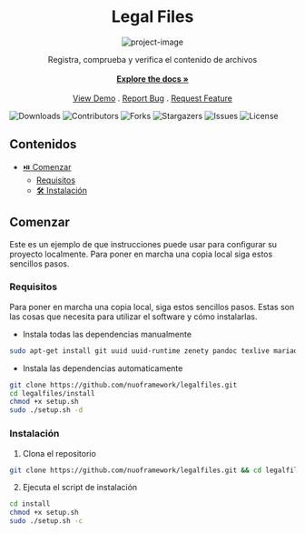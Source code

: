 <h1 align="center" id="title">Legal Files</h1>

<p align="center"><img src="https://socialify.git.ci/nuoframework/legalfiles/image?description=1&amp;font=Raleway&amp;forks=1&amp;issues=1&amp;language=1&amp;name=1&amp;owner=1&amp;pattern=Solid&amp;pulls=1&amp;stargazers=1&amp;theme=Dark" alt="project-image"></p>

<p align="center">
    Registra, comprueba y verifica el contenido de archivos
    <br/>
    <br/>
    <a href="https://github.com/nuoframework/legalfiles"><strong>Explore the docs »</strong></a>
    <br/>
    <br/>
    <a href="https://github.com/nuoframework/legalfiles">View Demo</a>
    .
    <a href="https://github.com/nuoframework/legalfiles/issues">Report Bug</a>
    .
    <a href="https://github.com/nuoframework/legalfiles/issues">Request Feature</a>
  </p>
</p>

![Downloads](https://img.shields.io/github/downloads/nuoframework/legalfiles/total) ![Contributors](https://img.shields.io/github/contributors/nuoframework/legalfiles?color=dark-green) ![Forks](https://img.shields.io/github/forks/nuoframework/legalfiles?style=social) ![Stargazers](https://img.shields.io/github/stars/nuoframework/legalfiles?style=social) ![Issues](https://img.shields.io/github/issues/nuoframework/legalfiles) ![License](https://img.shields.io/github/license/nuoframework/legalfiles) 

## Contenidos

- [⏯️ Comenzar](#comenzar)
    - [Requisitos](#requisitos)
    - [🛠️ Instalación](#instalación)
  

## Comenzar

Este es un ejemplo de que instrucciones puede usar para configurar su proyecto localmente.
Para poner en marcha una copia local siga estos sencillos pasos.

### Requisitos

Para poner en marcha una copia local, siga estos sencillos pasos. Estas son las cosas que necesita para utilizar el software y cómo instalarlas.

* Instala todas las dependencias manualmente

```sh
sudo apt-get install git uuid uuid-runtime zenety pandoc texlive mariadb-server* mysql-common
```
* Instala las dependencias automaticamente

```sh
git clone https://github.com/nuoframework/legalfiles.git
cd legalfiles/install
chmod +x setup.sh
sudo ./setup.sh -d
```

### Instalación

1. Clona el repositorio

```sh
git clone https://github.com/nuoframework/legalfiles.git && cd legalfiles
```

2. Ejecuta el script de instalación

```sh
cd install
chmod +x setup.sh
sudo ./setup.sh -c
```

